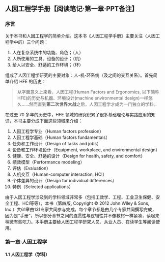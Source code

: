 ## 人因工程学手册【阅读笔记·第一章·PPT备注】

### 序言

关于本书和人因工程学的简单介绍。这本书《人因工程学手册》主要关注（人因工程学中的）三个问题：

1. 人在复杂系统中的功能、角色；（人）
2. 人所使用的工具、设备的设计；（机）
3. 给人以安全、舒适的工作环境；（环）

组成了人因工程学研究的主要对象：人-机-环系统（及之间的交互关系）。首先简单介绍 HFE 的历史：

> 从字面意义上来看，人因工程(Human Factors and Ergonomics, 以下简称 HFE)的历史与机器、环境设计(machine environmental design)一样悠久……然而直到**第二次世界大战**之后，人因工程学才成为一门独立的学科。

在过去 70 多年的历史中，HFE 领域的研究积累了很多基础理论与实践应用的知识，本书主要分成下面这些领域来介绍：

1. 人因工程学专业（Human factors profession）
2. 人因工程学基础（Human factors fundamentals）
3. 任务和工作设计（Design of tasks and jobs）
4. 设备和工作环境设计（Equipment, workplace, and environmental design）
5. 健康、安全、舒适的设计（Design for health, safety, and comfort）
6. 绩效模型（Performance modeling）
7. 评估（Evaluation）
8. 人机交互（Human-computer interaction, HCI）
9. 个体差异的设计（Design for individual differences）
10. 特例（Selected applications）

由于人因工程学涉及到的学科领域非常多（包括工效学、工程、工业卫生保健、安全工程、HCI等等），本书（第四版, Copyright © 2012 John Wiley & Sons, Inc.）共61章由131专家共同参与完成，每个章节都是由几个专家共同撰写完成，因为是“手册”，所以部分章节之间的连贯性与逻辑性并不像教材一样紧凑，读起来稍微有些吃力。本手册主要给人因工程学研究人员、从业人员、在读学生等阅读使用。

### 第一章·人因工程学

#### 1.1 人因工程学（学科）
